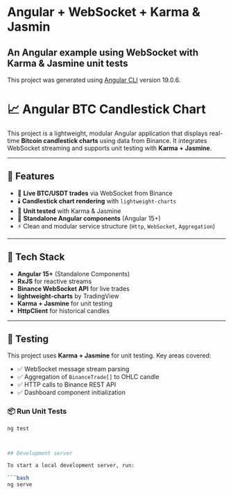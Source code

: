 # Angular + WebSocket + Karma & Jasmin
## An Angular example using WebSocket with Karma & Jasmine unit tests

This project was generated using [Angular CLI](https://github.com/angular/angular-cli) version 19.0.6.


# 📈 Angular BTC Candlestick Chart

This project is a lightweight, modular Angular application that displays real-time **Bitcoin candlestick charts** using data from Binance. It integrates WebSocket streaming and supports unit testing with **Karma + Jasmine**.

---

## 🚀 Features

- 📡 **Live BTC/USDT trades** via WebSocket from Binance
- 🕯️ **Candlestick chart rendering** with `lightweight-charts`
- 🧪 **Unit tested** with Karma & Jasmine
- 🧩 **Standalone Angular components** (Angular 15+)
- ⚡ Clean and modular service structure (`Http`, `WebSocket`, `Aggregation`)

---

## 🧱 Tech Stack

- **Angular 15+** (Standalone Components)
- **RxJS** for reactive streams
- **Binance WebSocket API** for live trades
- **lightweight-charts** by TradingView
- **Karma + Jasmine** for unit testing
- **HttpClient** for historical candles

---

## 🧪 Testing

This project uses **Karma + Jasmine** for unit testing. Key areas covered:

- ✅ WebSocket message stream parsing
- ✅ Aggregation of `BinanceTrade[]` to OHLC candle
- ✅ HTTP calls to Binance REST API
- ✅ Dashboard component initialization

### 📦 Run Unit Tests

```bash
ng test



## Development server

To start a local development server, run:

```bash
ng serve
```

